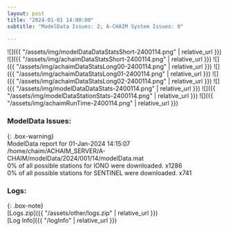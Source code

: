 ```yaml
---
layout: post
title: "2024-01-01 14:00:00"
subtitle: "ModelData Issues: 2; A-CHAIM System Issues: 0"

---
```


![]({{ "/assets/img/modelDataDataStatsShort-2400114.png" | relative_url }})
![]({{ "/assets/img/achaimDataStatsShort-2400114.png" | relative_url }})
![]({{ "/assets/img/achaimDataStatsLong00-2400114.png" | relative_url }})
![]({{ "/assets/img/achaimDataStatsLong01-2400114.png" | relative_url }})
![]({{ "/assets/img/achaimDataStatsLong02-2400114.png" | relative_url }})
![]({{ "/assets/img/modelDataDataStats-2400114.png" | relative_url }})
![]({{ "/assets/img/modelDataStationStats-2400114.png" | relative_url }})
![]({{ "/assets/img/achaimRunTime-2400114.png" | relative_url }})


### ModelData Issues:  
  
{: .box-warning}  
 ModelData report for 01-Jan-2024 14:15:07   
 /home/chaim/ACHAIM_SERVER/A-CHAIM/modelData/2024/001/14/modelData.mat   
 0% of all possible stations for IONO were downloaded. x1286   
 0% of all possible stations for SENTINEL were downloaded. x741   
  


### Logs:  
  
{: .box-note}  
[Logs.zip]({{ "/assets/other/logs.zip" | relative_url }})  
[Log Info]({{ "/logInfo" | relative_url }})  
